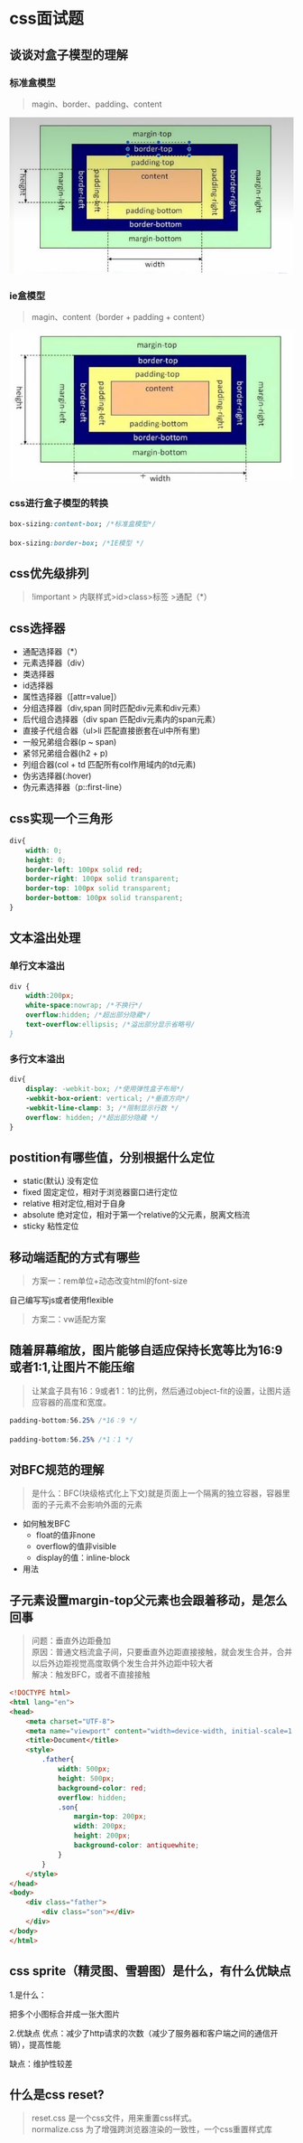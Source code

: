 # css面试题

## 谈谈对盒子模型的理解

### 标准盒模型

>magin、border、padding、content

![](.\\image\\image2.png)

### ie盒模型
>magin、content（border + padding + content）

![](.\\image\\image3.png)

### css进行盒子模型的转换

```css
box-sizing:content-box; /*标准盒模型*/

box-sizing:border-box; /*IE模型 */
```

## css优先级排列

> !important > 内联样式>id>class>标签 >通配（*）

## css选择器

- 通配选择器（*）
- 元素选择器（div）
- 类选择器
- id选择器
- 属性选择器（[attr=value]）
- 分组选择器（div,span 同时匹配div元素和div元素）
- 后代组合选择器（div span 匹配div元素内的span元素）
- 直接子代组合器（ul>li 匹配直接嵌套在ul中所有里)
- 一般兄弟组合器(p ~ span)
- 紧邻兄弟组合器(h2 + p)
- 列组合器(col + td 匹配所有col作用域内的td元素)
- 伪劣选择器(:hover)
- 伪元素选择器（p::first-line）

## css实现一个三角形

```css
div{
    width: 0;
    height: 0;
    border-left: 100px solid red;
    border-right: 100px solid transparent;
    border-top: 100px solid transparent;
    border-bottom: 100px solid transparent;
}
```

## 文本溢出处理

### 单行文本溢出
```css
div {
    width:200px;
    white-space:nowrap; /*不换行*/
    overflow:hidden; /*超出部分隐藏*/
    text-overflow:ellipsis; /*溢出部分显示省略号/
}
```

### 多行文本溢出

```css
div{
    display: -webkit-box; /*使用弹性盒子布局*/
    -webkit-box-orient: vertical; /*垂直方向*/
    -webkit-line-clamp: 3; /*限制显示行数 */
    overflow: hidden; /*超出部分隐藏 */
}
```

## postition有哪些值，分别根据什么定位

- static(默认) 没有定位
- fixed 固定定位，相对于浏览器窗口进行定位
- relative  相对定位,相对于自身
- absolute  绝对定位，相对于第一个relative的父元素，脱离文档流
- sticky  粘性定位


## 移动端适配的方式有哪些

> 方案一：rem单位+动态改变html的font-size

自己编写写js或者使用flexible

>方案二：vw适配方案


## 随着屏幕缩放，图片能够自适应保持长宽等比为16:9或者1:1,让图片不能压缩

>让某盒子具有16：9或者1：1的比例，然后通过object-fit的设置，让图片适应容器的高度和宽度。

```css
padding-bottom:56.25% /*16：9 */

padding-bottom:56.25% /*1：1 */
```

## 对BFC规范的理解

>是什么：BFC(块级格式化上下文)就是页面上一个隔离的独立容器，容器里面的子元素不会影响外面的元素

- 如何触发BFC
    - float的值非none
    - overflow的值非visible
    - display的值：inline-block
- 用法

## 子元素设置margin-top父元素也会跟着移动，是怎么回事

>问题：垂直外边距叠加  
原因：普通文档流盒子间，只要垂直外边距直接接触，就会发生合并，合并以后外边距视觉高度取俩个发生合并外边距中较大者  
解决：触发BFC，或者不直接接触

```html
<!DOCTYPE html>
<html lang="en">
<head>
    <meta charset="UTF-8">
    <meta name="viewport" content="width=device-width, initial-scale=1.0">
    <title>Document</title>
    <style>
        .father{
            width: 500px;
            height: 500px;
            background-color: red;
            overflow: hidden;
            .son{
                margin-top: 200px;
                width: 200px;
                height: 200px;
                background-color: antiquewhite;
            }
        }
    </style>
</head>
<body>
    <div class="father">
        <div class="son"></div>
    </div>
</body>
</html>
```

## css sprite（精灵图、雪碧图）是什么，有什么优缺点

1.是什么：

把多个小图标合并成一张大图片

2.优缺点
优点：减少了http请求的次数（减少了服务器和客户端之间的通信开销），提高性能

缺点：维护性较差

## 什么是css reset?

>reset.css 是一个css文件，用来重置css样式。   
 normalize.css 为了增强跨浏览器渲染的一致性，一个css重置样式库


